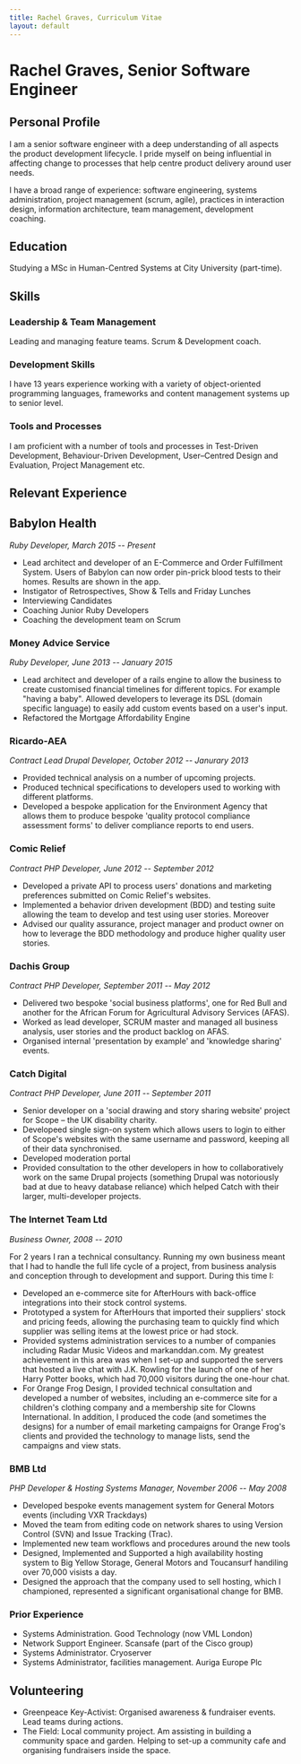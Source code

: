 ```yaml
---
title: Rachel Graves, Curriculum Vitae
layout: default
---
```


# Rachel Graves, Senior Software Engineer

## Personal Profile

I am a senior software engineer with a deep understanding of all aspects the product development lifecycle. I pride myself on being influential in affecting change to processes that help centre product delivery around user needs.

I have a broad range of experience: software engineering, systems administration, project management (scrum, agile), practices in interaction design, information architecture, team management, development coaching.

## Education

Studying a MSc in Human-Centred Systems at City University (part-time).

## Skills

### Leadership & Team Management

Leading and managing feature teams. Scrum & Development coach.

### Development Skills

I have 13 years experience working with a variety of object-oriented programming languages, frameworks and content management systems up to senior level.

### Tools and Processes

I am proficient with a number of tools and processes in Test-Driven Development, Behaviour-Driven Development, User–Centred Design and Evaluation, Project Management etc.

## Relevant Experience

## Babylon Health
_Ruby Developer, March 2015 -- Present_

- Lead architect and developer of an E-Commerce and Order Fulfillment System. Users of Babylon can now order pin-prick blood tests to their homes. Results are shown in the app.
- Instigator of Retrospectives, Show & Tells and Friday Lunches
- Interviewing Candidates
- Coaching Junior Ruby Developers
- Coaching the development team on Scrum

### Money Advice Service
_Ruby Developer, June 2013 -- January 2015_

- Lead architect and developer of a rails engine to allow the business to create customised financial timelines for different topics. For example "having a baby". Allowed developers to leverage its DSL (domain specific language) to easily add custom events based on a user's input.
- Refactored the Mortgage Affordability Engine

### Ricardo-AEA
_Contract Lead Drupal Developer, October 2012 -- Janurary 2013_

- Provided technical analysis on a number of upcoming projects.
- Produced technical specifications to developers used to working with different platforms.
- Developed a bespoke application for the Environment Agency that allows them to produce bespoke 'quality protocol compliance assessment forms' to deliver compliance reports to end users.

### Comic Relief
_Contract PHP Developer, June 2012 -- September 2012_

- Developed a private API to process users' donations and marketing preferences submitted on Comic Relief's websites.
- Implemented a behavior driven development (BDD) and testing suite allowing the team to develop and test using user stories. Moreover
- Advised our quality assurance, project manager and product owner on how to leverage the BDD methodology and produce higher quality user stories.

### Dachis Group
_Contract PHP Developer, September 2011 -- May 2012_

- Delivered two bespoke 'social business platforms', one for Red Bull and another for the African Forum for Agricultural Advisory Services (AFAS).
- Worked as lead developer, SCRUM master and managed all business analysis, user stories and the product backlog on AFAS.
- Organised internal 'presentation by example' and 'knowledge sharing' events.

### Catch Digital
_Contract PHP Developer, June 2011 -- September 2011_

- Senior developer on a 'social drawing and story sharing website' project for Scope – the UK disability charity.
- Developeed single sign-on system which allows users to login to either of Scope's websites with the same username and password, keeping all of their data synchronised.
- Developed moderation portal
- Provided consultation to the other developers in how to collaboratively work on the same Drupal projects (something Drupal was notoriously bad at due to heavy database reliance) which helped Catch with their larger, multi-developer projects.

### The Internet Team Ltd
_Business Owner, 2008 -- 2010_

For 2 years I ran a technical consultancy. Running my own business meant that I had to handle the full life cycle of a project, from business analysis and conception through to development and support. During this time I:

- Developed an e-commerce site for AfterHours with back-office integrations into their stock control systems.
- Prototyped a system for AfterHours that imported their suppliers' stock and pricing feeds, allowing the purchasing team to quickly find which supplier was selling items at the lowest price or had stock.
- Provided systems administration services to a number of companies including Radar Music Videos and markanddan.com. My greatest achievement in this area was when I set-up and supported the servers that hosted a live chat with J.K. Rowling for the launch of one of her Harry Potter books, which had 70,000 visitors during the one-hour chat.
- For Orange Frog Design, I provided technical consultation and developed a number of websites, including an e-commerce site for a children's clothing company and a membership site for Clowns International.  In addition, I produced the code (and sometimes the designs) for a number of email marketing campaigns for Orange Frog's clients and provided the technology to manage lists, send the campaigns and view stats.

### BMB Ltd
_PHP Developer & Hosting Systems Manager, November 2006 -- May 2008_

- Developed bespoke events management system for General Motors events (including VXR Trackdays)
- Moved the team from editing code on network shares to using Version Control (SVN) and Issue Tracking (Trac).
- Implemented new team workflows and procedures around the new tools
- Designed, Implemented and Supported a high availability hosting system to Big Yellow Storage, General Motors and Toucansurf handiling over 70,000 visists a day.
- Designed the approach that the company used to sell hosting, which I championed, represented a significant organisational change for BMB.

### Prior Experience

- Systems Administration. Good Technology (now VML London)
- Network Support Engineer. Scansafe (part of the Cisco group)
- Systems Administrator. Cryoserver
- Systems Administrator, facilities management. Auriga Europe Plc

## Volunteering

- Greenpeace Key-Activist: Organised awareness & fundraiser events. Lead teams during actions.
- The Field: Local community project. Am assisting in building a community space and garden. Helping to set-up a community cafe and organising fundraisers inside the space.
